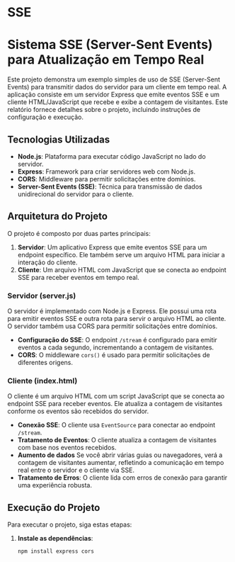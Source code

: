 # SSE

# Sistema SSE (Server-Sent Events) para Atualização em Tempo Real

Este projeto demonstra um exemplo simples de uso de SSE (Server-Sent Events) para transmitir dados do servidor para um cliente em tempo real. A aplicação consiste em um servidor Express que emite eventos SSE e um cliente HTML/JavaScript que recebe e exibe a contagem de visitantes. Este relatório fornece detalhes sobre o projeto, incluindo instruções de configuração e execução.

## Tecnologias Utilizadas
- **Node.js**: Plataforma para executar código JavaScript no lado do servidor.
- **Express**: Framework para criar servidores web com Node.js.
- **CORS**: Middleware para permitir solicitações entre domínios.
- **Server-Sent Events (SSE)**: Técnica para transmissão de dados unidirecional do servidor para o cliente.

## Arquitetura do Projeto
O projeto é composto por duas partes principais:

1. **Servidor**: Um aplicativo Express que emite eventos SSE para um endpoint específico. Ele também serve um arquivo HTML para iniciar a interação do cliente.
2. **Cliente**: Um arquivo HTML com JavaScript que se conecta ao endpoint SSE para receber eventos em tempo real.

### Servidor (server.js)
O servidor é implementado com Node.js e Express. Ele possui uma rota para emitir eventos SSE e outra rota para servir o arquivo HTML ao cliente. O servidor também usa CORS para permitir solicitações entre domínios.

- **Configuração do SSE**: O endpoint `/stream` é configurado para emitir eventos a cada segundo, incrementando a contagem de visitantes.
- **CORS**: O middleware `cors()` é usado para permitir solicitações de diferentes origens.

### Cliente (index.html)
O cliente é um arquivo HTML com um script JavaScript que se conecta ao endpoint SSE para receber eventos. Ele atualiza a contagem de visitantes conforme os eventos são recebidos do servidor.

- **Conexão SSE**: O cliente usa `EventSource` para conectar ao endpoint `/stream`.
- **Tratamento de Eventos**: O cliente atualiza a contagem de visitantes com base nos eventos recebidos.
- **Aumento de dados** Se você abrir várias guias ou navegadores, verá a contagem de visitantes aumentar, refletindo a comunicação em tempo real entre o servidor e o cliente via SSE.
- **Tratamento de Erros**: O cliente lida com erros de conexão para garantir uma experiência robusta.

## Execução do Projeto
Para executar o projeto, siga estas etapas:

1. **Instale as dependências**:
   ```bash
   npm install express cors

